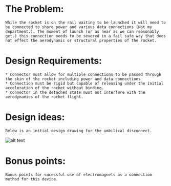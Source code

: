 # The Problem:

	While the rocket is on the rail waiting to be launched it will need to be connected to shore power and various data connections (Not my department.). The moment of launch (or as near as we can reasonably get.) this connection needs to be severed in a fail safe way that does not effect the aerodynamic or structural properties of the rocket.
	
# Design Requirements:

	* Connector must allow for multiple connections to be passed through the skin of the rocket including power and data connections
	* Connection must be rigid but capable of releasing under the initial acceleration of the rocket without binding.
	* connector in the detached state must not interfere with the aerodynamics of the rocket flight.

# Design ideas:

	Below is an initial design drawing for the umbilical disconnect.
![alt text](https://github.com/psas/sw-cad-airframe-umbilical-disconnect/blob/master/LV3%20Umbilical%20Disconnect/Connector.PNG "Initial design drawing")
	
# Bonus points:

	Bonus points for sucessful use of electromagnets as a connection method for this device.
